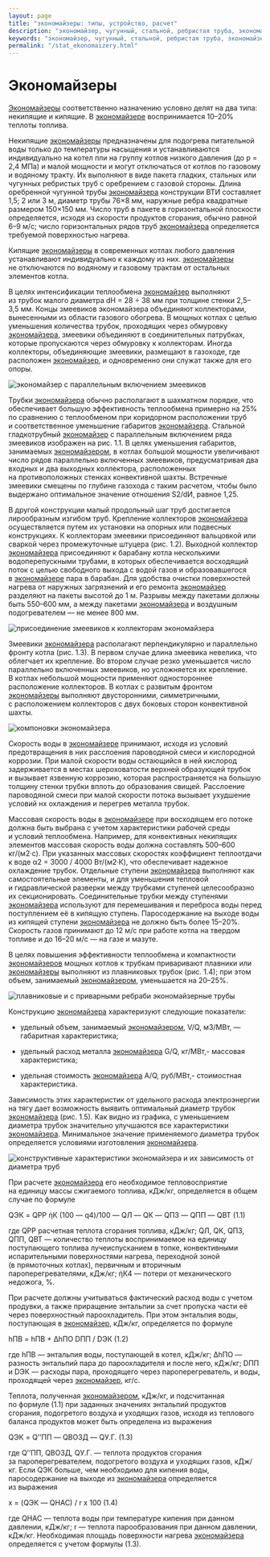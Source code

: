 ```yaml
---
layout: page
title: "экономайзеры: типы, устройство, расчет"
description: "экономайзер, чугунный, стальной, ребристая труба, экономайзерная труба,"
keywords: "экономайзер, чугунный, стальной, ребристая труба, экономайзерная труба"
permalink: "/stat_ekonomaizery.html"
---
```






# Экономайзеры

[Экономайзеры](/ekonomaizer.html) соответственно назначению условно делят на два типа: некипящие и кипящие. В [экономайзере](/ekonomaizer.html) воспринимается 10–20% теплоты топлива.

Некипящие [экономайзеры](/ekonomaizer.html) предназначены для подогрева питательной воды только до температуры насыщения и устанавливаются индивидуально на котел пли на группу котлов низкого давления (до p = 2,4 МПа) и малой мощности и могут отключаться от котлов по газовому и водяному тракту. Их выполняют в виде пакета гладких, стальных или чугунных ребристых труб с оребрением с газовой стороны. Длина оребренной чугунной трубы [экономайзера](/ekonomaizer.html) конструкции ВТИ составляет 1,5; 2 или 3 м, диаметр трубы 76×8 мм, наружные ребра квадратные размером 150×150 мм. Число труб в пакете в горизонтальной плоскости определяется, исходя из скорости продуктов сгорания, обычно равной 6–9 м/с; число горизонтальных рядов труб [экономайзера](/ekonomaizer.html) определяется требуемой поверхностью нагрева.

Кипящие [экономайзеры](/ekonomaizer.html) в современных котлах любого давления устанавливают индивидуально к каждому из них. [экономайзеры](/ekonomaizer.html) не отключаются по водяному и газовому трактам от остальных элементов котла.

В целях интенсификации теплообмена [экономайзер](/ekonomaizer.html) выполняют из трубок малого диаметра dH = 28 ÷ 38 мм при толщине стенки 2,5–3,5 мм. Концы змеевиков экономайзера объединяют коллекторами, вынесенными из области газового обогрева. В мощных котлах с целью уменьшения количества трубок, проходящих через обмуровку [экономайзера](/ekonomaizer.html), змеевики объединяют в соединительных патрубках, которые пропускаются через обмуровку к коллекторам. Иногда коллекторы, объединяющие змеевики, размещают в газоходе, где расположен [экономайзер](/ekonomaizer.html), и одновременно они служат также для его опоры.

![экономайзер с параллельным включением змеевиков](/pic/ekonomaizer1_1.gif)

Трубки [экономайзера](/ekonomaizer.html) обычно располагают в шахматном порядке, что обеспечивает большую эффективность теплообмена примерно на 25% по сравнению с теплообменом при коридорном расположении труб и соответственное уменьшение габаритов [экономайзера](/ekonomaizer.html). Стальной гладкотрубный [экономайзер](/ekonomaizer.html) с параллельным включением ряда змеевиков изображен на рис. 1.1. В целях уменьшения габаритов, занимаемых [экономайзером](/ekonomaizer.html), в котлах большой мощности увеличивают число рядов параллельно включенных змеевиков, предусматривая два входных и два выходных коллектора, расположенных на противоположных стенках конвективной шахты. Встречные змеевики смещены по глубине газохода с таким расчетом, чтобы было выдержано оптимальное значение отношения S2/dИ, равное 1,25.

В другой конструкции малый продольный шаг труб достигается лирообразным изгибом труб. Крепление коллекторов [экономайзера](/ekonomaizer.html) осуществляется путем их установки на опорных или подвесных конструкциях. К коллекторам змеевики присоединяют вальцовкой или сваркой через промежуточные штуцера (рис. 1.2). Выходной коллектор [экономайзера](/ekonomaizer.html) присоединяют к барабану котла несколькими водоперепускными трубами, в которых обеспечивается восходящий поток с целью свободного выхода с водой газов и образовавшегося в [экономайзере](/ekonomaizer.html) пара в барабан. Для удобства очистки поверхностей нагрева от наружных загрязнений и его ремонта [экономайзер](/ekonomaizer.html) разделяют на пакеты высотой до 1 м. Разрывы между пакетами должны быть 550–600 мм, а между пакетами [экономайзера](/ekonomaizer.html) и воздушным подогревателем — не менее 800 мм.

![присоединение змеевиков к коллекторам экономайзера](/pic/ekonomaizer1_2.gif)

Змеевики [экономайзера](/ekonomaizer.html) располагают перпендикулярно и параллельно фронту котла (рис. 1.3). В первом случае длина змеевика невелика, что облегчает их крепление. Во втором случае резко уменьшается число параллельно включенных змеевиков, но усложняется их крепление. В котлах небольшой мощности применяют одностороннее расположение коллекторов. В котлах с развитым фронтом [экономайзеры](/ekonomaizer.html) выполняют двусторонними, симметричными, с расположением коллекторов с двух боковых сторон конвективной шахты.

![компоновки экономайзера](/pic/ekonomaizer1_3.gif)

Скорость воды в [экономайзере](/ekonomaizer.html) принимают, исходя из условий предотвращения в них расслоения пароводяной смеси и кислородной коррозии. При малой скорости воды остающийся в ней кислород задерживается в местах шероховатости верхней образующей трубок и вызывает язвенную коррозию, которая распространяется на большую толщину стенки трубки вплоть до образования свищей. Расслоение пароводяной смеси при малой скорости потока вызывает ухудшение условий нх охлаждения и перегрев металла трубок.

Массовая скорость воды в [экономайзере](/ekonomaizer.html) при восходящем его потоке должна быть выбрана с учетом характеристики рабочей среды и условий теплообмена. Например, для конвективных некипящих элементов массовая скорость воды должна составлять 500–600 кг/(м2·с). При указанных массовых скоростях коэффициент теплоотдачи к воде α2 = 3000 / 4000 Вт/(м2·К), что обеспечивает надежное охлаждение трубок. Отдельные ступени [экономайзера](/ekonomaizer.html) выполняют как самостоятельные элементы, и для уменьшения тепловой и гидравлической разверки между трубками ступеней целесообразно их секционировать. Соединительные трубки между ступенями [экономайзера](/ekonomaizer.html) используют для перемешивания и переброса воды перед поступлением её в кипящую ступень. Паросодержание на выходе воды из кипящей ступени [экономайзера](/ekonomaizer.html) не должно быть более 15–20%. Скорость газов принимают до 12 м/с при работе котла на твердом топливе и до 16–20 м/с — на газе и мазуте.

В целях повышения эффективности теплообмена и компактности [экономайзеров](/ekonomaizer.html) мощных котлов к трубкам приваривают плавники или [экономайзеры](/ekonomaizer.html) выполняют из плавниковых трубок (рис. 1.4); при этом объем, занимаемый [экономайзером](/ekonomaizer.html), уменьшается на 20–25%.

![плавниковые и с приварными ребраби экономайзерные трубы](/pic/ekonomaizer1_4.gif)

Конструкцию [экономайзера](/ekonomaizer.html) характеризуют следующие показатели:

* удельный объем, занимаемый [экономайзером](/ekonomaizer.html), V/Q, м3/МВт, — габаритная характеристика;

* удельный расход металла [экономайзера](/ekonomaizer.html) G/Q, кг/МВт,- массовая характеристика;

* удельная стоимость [экономайзера](/ekonomaizer.html) A/Q, руб/МВт,- стоимостная характеристика.

Зависимость этих характеристик от удельного расхода электроэнергии на тягу дает возможность выявить оптимальный диаметр трубок [экономайзера](/ekonomaizer.html) (рис. 1.5). Как видно из графика, с уменьшением диаметра трубок значительно улучшаются все характеристики [экономайзера](/ekonomaizer.html). Минимальное значение применяемого диаметра трубок определяется условиями изготовления [экономайзера](/ekonomaizer.html).

![конструктивные характеристики экономайзера и их зависимость от диаметра труб](/pic/ekonomaizer1_5.gif)

При расчете [экономайзера](/ekonomaizer.html) его необходимое тепловосприятие на единицу массы сжигаемого топлива, кДж/кг, определяется в общем случае по формуле

QЭК = QРР ήК (100 — q4)/100 — QЛ — QК — QПЗ — QПП — QВТ (1.1)

где QРР расчетная теплота сгорания топлива, кДж/кг; QЛ, QК, QПЗ, QПП, QВТ — количество теплоты воспринимаемое на единицу поступающего топлива лучеиспусканием в топке, конвективными испарительными поверхностями нагрева, переходной зоной (в прямоточных котлах), первичным и вторичным пароперегревателями, кДж/кг; ήК4 — потери от механического недожога, %.

При расчете должны учитываться фактический расход воды с учетом продувки, а также приращение энтальпии за счет пропуска части её через поверхностный пароохладитель. При этом энтальпия воды, поступающая в [экономайзер](/ekonomaizer.html), кДж/кг, определяется по формуле

hПВ = hПВ \+ ∆hПО DПП / DЭК (1.2)

где hПВ — энтальпия воды, поступающей в котел, кДж/кг; ∆hПО — разность энтальпий пара до пароохладителя и после него, кДж/кг; DПП и DЭК — расходы пара, проходящего через пароперегреватель, и воды, проходящей через [экономайзер](/ekonomaizer.html), кг/с.

Теплота, полученная [экономайзером](/ekonomaizer.html), кДж/кг, и подсчитанная по формуле (1.1) при заданных значениях энтальпий продуктов сгорания, подогретого воздуха и уходящих газов, исходя из теплового баланса продуктов может быть определена из выражения

QЭК = Q’’ПП — QВОЗД — QУ.Г. (1.3)

где Q’’ПП, QВОЗД, QУ.Г. — теплота продуктов сгорания за пароперегревателем, подогретого воздуха и уходящих газов, кДж/кг. Если QЭК больше, чем необходимо для кипения воды, паросодержание на выходе из [экономайзера](/ekonomaizer.html) определяется из выражения

х = (QЭК — QНАС) / r x 100 (1.4)

где QНАС — теплота воды при температуре кипения при данном давлении, кДж/кг; r — теплота парообразования при данном давлении, кДж/кг. Необходимая площадь поверхности нагрева [экономайзера](/ekonomaizer.html) определяется с учетом формулы (1.3).


</td>  
<td>


